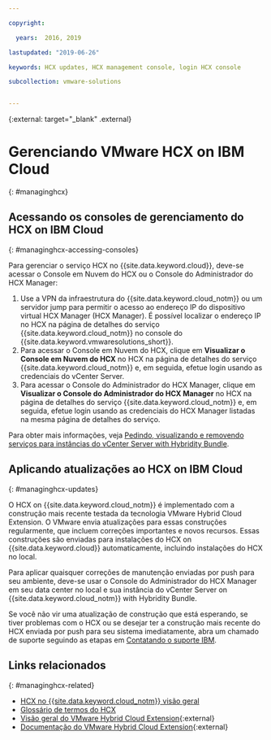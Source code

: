 ```yaml
---

copyright:

  years:  2016, 2019

lastupdated: "2019-06-26"

keywords: HCX updates, HCX management console, login HCX console

subcollection: vmware-solutions


---
```


{:external: target="_blank" .external}


# Gerenciando VMware HCX on IBM Cloud
{: #managinghcx}

## Acessando os consoles de gerenciamento do HCX on IBM Cloud
{: #managinghcx-accessing-consoles}

Para gerenciar o serviço HCX no {{site.data.keyword.cloud}}, deve-se acessar o Console em Nuvem do HCX ou o Console do Administrador do HCX Manager:
1. Use a VPN da infraestrutura do {{site.data.keyword.cloud_notm}} ou um servidor jump para permitir o acesso ao endereço IP do dispositivo virtual HCX Manager (HCX Manager). É possível localizar o endereço IP no HCX na página de detalhes do serviço {{site.data.keyword.cloud_notm}} no console do {{site.data.keyword.vmwaresolutions_short}}.
2. Para acessar o Console em Nuvem do HCX, clique em **Visualizar o Console em Nuvem do HCX** no HCX na página de detalhes do serviço {{site.data.keyword.cloud_notm}} e, em seguida, efetue login usando as credenciais do vCenter Server.
3. Para acessar o Console do Administrador do HCX Manager, clique em **Visualizar o Console do Administrador do HCX Manager** no HCX na página de detalhes do serviço {{site.data.keyword.cloud_notm}} e, em seguida, efetue login usando as credenciais do HCX Manager listadas na mesma página de detalhes do serviço.

Para obter mais informações, veja [Pedindo, visualizando e removendo serviços para instâncias do vCenter Server with Hybridity Bundle](/docs/services/vmwaresolutions/vcenter?topic=vmware-solutions-vc_hybrid_addingremovingservices).

## Aplicando atualizações ao HCX on IBM Cloud
{: #managinghcx-updates}

O HCX on {{site.data.keyword.cloud_notm}} é implementado com a construção mais recente testada da tecnologia VMware Hybrid Cloud Extension. O VMware envia atualizações para essas construções regularmente, que incluem correções importantes e novos recursos. Essas construções são enviadas para instalações do HCX on {{site.data.keyword.cloud}} automaticamente, incluindo instalações do HCX no local.

Para aplicar quaisquer correções de manutenção enviadas por push para seu ambiente, deve-se usar o Console do Administrador do HCX Manager em seu data center no local e sua instância do vCenter Server on {{site.data.keyword.cloud_notm}} with Hybridity Bundle.

Se você não vir uma atualização de construção que está esperando, se tiver problemas com o HCX ou se desejar ter a construção mais recente do HCX enviada por push para seu sistema imediatamente, abra um chamado de suporte seguindo as etapas em [Contatando o suporte IBM](/docs/services/vmwaresolutions/vmonic?topic=vmware-solutions-trbl_support).

## Links relacionados
{: #managinghcx-related}

* [HCX no {{site.data.keyword.cloud_notm}} visão geral](/docs/services/vmwaresolutions?topic=vmware-solutions-hcx_considerations#hcx_considerations)
* [Glossário de termos do HCX](/docs/services/vmwaresolutions/services?topic=vmware-solutions-hcx_glossary)
* [Visão geral do VMware Hybrid Cloud Extension](https://cloud.vmware.com/vmware-hcx){:external}
* [Documentação do VMware Hybrid Cloud Extension](https://cloud.vmware.com/vmware-hcx/resources){:external}

